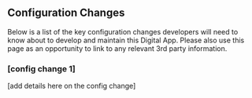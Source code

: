 ## Configuration Changes

Below is a list of the key configuration changes developers will need to know about to develop and maintain this Digital App. Please also use this page as an opportunity to link to any relevant 3rd party information.

### [config change 1]
[add details here on the config change]